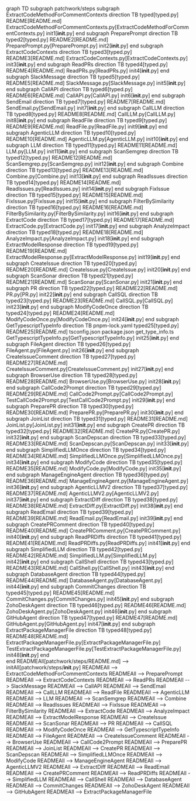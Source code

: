 graph TD
  subgraph patchwork/steps
    subgraph ExtractCodeMethodForCommentContexts
      direction TB
      typed[typed.py]
      README[README.md]
      ExtractCodeMethodForCommentContexts.py[ExtractCodeMethodForCommentContexts.py]
      init1[__init__.py]
    end
    subgraph PreparePrompt
      direction TB
      typed2[typed.py]
      README2[README.md]
      PreparePrompt.py[PreparePrompt.py]
      init2[__init__.py]
    end
    subgraph ExtractCodeContexts
      direction TB
      typed3[typed.py]
      README3[README.md]
      ExtractCodeContexts.py[ExtractCodeContexts.py]
      init3[__init__.py]
    end
    subgraph ReadPRs
      direction TB
      typed4[typed.py]
      README4[README.md]
      ReadPRs.py[ReadPRs.py]
      init4[__init__.py]
    end
    subgraph SlackMessage
      direction TB
      typed5[typed.py]
      README5[README.md]
      SlackMessage.py[SlackMessage.py]
      init5[__init__.py]
    end
    subgraph CallAPI
      direction TB
      typed6[typed.py]
      README6[README.md]
      CallAPI.py[CallAPI.py]
      init6[__init__.py]
    end
    subgraph SendEmail
      direction TB
      typed7[typed.py]
      README7[README.md]
      SendEmail.py[SendEmail.py]
      init7[__init__.py]
    end
    subgraph CallLLM
      direction TB
      typed8[typed.py]
      README8[README.md]
      CallLLM.py[CallLLM.py]
      init8[__init__.py]
    end
    subgraph ReadFile
      direction TB
      typed9[typed.py]
      README9[README.md]
      ReadFile.py[ReadFile.py]
      init9[__init__.py]
    end
    subgraph AgenticLLM
      direction TB
      typed10[typed.py]
      README10[README.md]
      AgenticLLM.py[AgenticLLM.py]
      init10[__init__.py]
    end
    subgraph LLM
      direction TB
      typed11[typed.py]
      README11[README.md]
      LLM.py[LLM.py]
      init11[__init__.py]
    end
    subgraph ScanSemgrep
      direction TB
      typed12[typed.py]
      README12[README.md]
      ScanSemgrep.py[ScanSemgrep.py]
      init12[__init__.py]
    end
    subgraph Combine
      direction TB
      typed13[typed.py]
      README13[README.md]
      Combine.py[Combine.py]
      init13[__init__.py]
    end
    subgraph ReadIssues
      direction TB
      typed14[typed.py]
      README14[README.md]
      ReadIssues.py[ReadIssues.py]
      init14[__init__.py]
    end
    subgraph FixIssue
      direction TB
      typed15[typed.py]
      README15[README.md]
      FixIssue.py[FixIssue.py]
      init15[__init__.py]
    end
    subgraph FilterBySimilarity
      direction TB
      typed16[typed.py]
      README16[README.md]
      FilterBySimilarity.py[FilterBySimilarity.py]
      init16[__init__.py]
    end
    subgraph ExtractCode
      direction TB
      typed17[typed.py]
      README17[README.md]
      ExtractCode.py[ExtractCode.py]
      init17[__init__.py]
    end
    subgraph AnalyzeImpact
      direction TB
      typed18[typed.py]
      README18[README.md]
      AnalyzeImpact.py[AnalyzeImpact.py]
      init18[__init__.py]
    end
    subgraph ExtractModelResponse
      direction TB
      typed19[typed.py]
      README19[README.md]
      ExtractModelResponse.py[ExtractModelResponse.py]
      init19[__init__.py]
    end
    subgraph CreateIssue
      direction TB
      typed20[typed.py]
      README20[README.md]
      CreateIssue.py[CreateIssue.py]
      init20[__init__.py]
    end
    subgraph ScanSonar
      direction TB
      typed21[typed.py]
      README21[README.md]
      ScanSonar.py[ScanSonar.py]
      init21[__init__.py]
    end
    subgraph PR
      direction TB
      typed22[typed.py]
      README22[README.md]
      PR.py[PR.py]
      init22[__init__.py]
    end
    subgraph CallSQL
      direction TB
      typed23[typed.py]
      README23[README.md]
      CallSQL.py[CallSQL.py]
      init23[__init__.py]
    end
    subgraph ModifyCodeOnce
      direction TB
      typed24[typed.py]
      README24[README.md]
      ModifyCodeOnce.py[ModifyCodeOnce.py]
      init24[__init__.py]
    end
    subgraph GetTypescriptTypeInfo
      direction TB
      pnpm-lock.yaml
      typed25[typed.py]
      README25[README.md]
      tsconfig.json
      package.json
      get_type_info.ts
      GetTypescriptTypeInfo.py[GetTypescriptTypeInfo.py]
      init25[__init__.py]
    end
    subgraph FileAgent
      direction TB
      typed26[typed.py]
      FileAgent.py[FileAgent.py]
      init26[__init__.py]
    end
    subgraph CreateIssueComment
      direction TB
      typed27[typed.py]
      README27[README.md]
      CreateIssueComment.py[CreateIssueComment.py]
      init27[__init__.py]
    end
    subgraph BrowserUse
      direction TB
      typed28[typed.py]
      README28[README.md]
      BrowserUse.py[BrowserUse.py]
      init28[__init__.py]
    end
    subgraph CallCode2Prompt
      direction TB
      typed29[typed.py]
      README29[README.md]
      CallCode2Prompt.py[CallCode2Prompt.py]
      TestCallCode2Prompt.py[TestCallCode2Prompt.py]
      init29[__init__.py]
    end
    subgraph PreparePR
      direction TB
      typed30[typed.py]
      README30[README.md]
      PreparePR.py[PreparePR.py]
      init30[__init__.py]
    end
    subgraph JoinList
      direction TB
      typed31[typed.py]
      README31[README.md]
      JoinList.py[JoinList.py]
      init31[__init__.py]
    end
    subgraph CreatePR
      direction TB
      typed32[typed.py]
      README32[README.md]
      CreatePR.py[CreatePR.py]
      init32[__init__.py]
    end
    subgraph ScanDepscan
      direction TB
      typed33[typed.py]
      README33[README.md]
      ScanDepscan.py[ScanDepscan.py]
      init33[__init__.py]
    end
    subgraph SimplifiedLLMOnce
      direction TB
      typed34[typed.py]
      README34[README.md]
      SimplifiedLLMOnce.py[SimplifiedLLMOnce.py]
      init34[__init__.py]
    end
    subgraph ModifyCode
      direction TB
      typed35[typed.py]
      README35[README.md]
      ModifyCode.py[ModifyCode.py]
      init35[__init__.py]
    end
    subgraph ManageEngineAgent
      direction TB
      typed36[typed.py]
      README36[README.md]
      ManageEngineAgent.py[ManageEngineAgent.py]
      init36[__init__.py]
    end
    subgraph AgenticLLMV2
      direction TB
      typed37[typed.py]
      README37[README.md]
      AgenticLLMV2.py[AgenticLLMV2.py]
      init37[__init__.py]
    end
    subgraph ExtractDiff
      direction TB
      typed38[typed.py]
      README38[README.md]
      ExtractDiff.py[ExtractDiff.py]
      init38[__init__.py]
    end
    subgraph ReadEmail
      direction TB
      typed39[typed.py]
      README39[README.md]
      ReadEmail.py[ReadEmail.py]
      init39[__init__.py]
    end
    subgraph CreatePRComment
      direction TB
      typed40[typed.py]
      README40[README.md]
      CreatePRComment.py[CreatePRComment.py]
      init40[__init__.py]
    end
    subgraph ReadPRDiffs
      direction TB
      typed41[typed.py]
      README41[README.md]
      ReadPRDiffs.py[ReadPRDiffs.py]
      init41[__init__.py]
    end
    subgraph SimplifiedLLM
      direction TB
      typed42[typed.py]
      README42[README.md]
      SimplifiedLLM.py[SimplifiedLLM.py]
      init42[__init__.py]
    end
    subgraph CallShell
      direction TB
      typed43[typed.py]
      README43[README.md]
      CallShell.py[CallShell.py]
      init43[__init__.py]
    end
    subgraph DatabaseAgent
      direction TB
      typed44[typed.py]
      README44[README.md]
      DatabaseAgent.py[DatabaseAgent.py]
      init44[__init__.py]
    end
    subgraph CommitChanges
      direction TB
      typed45[typed.py]
      README45[README.md]
      CommitChanges.py[CommitChanges.py]
      init45[__init__.py]
    end
    subgraph ZohoDeskAgent
      direction TB
      typed46[typed.py]
      README46[README.md]
      ZohoDeskAgent.py[ZohoDeskAgent.py]
      init46[__init__.py]
    end
    subgraph GitHubAgent
      direction TB
      typed47[typed.py]
      README47[README.md]
      GitHubAgent.py[GitHubAgent.py]
      init47[__init__.py]
    end
    subgraph ExtractPackageManagerFile
      direction TB
      typed48[typed.py]
      README48[README.md]
      ExtractPackageManagerFile.py[ExtractPackageManagerFile.py]
      TestExtractPackageManagerFile.py[TestExtractPackageManagerFile.py]
      init48[__init__.py]
    end  
  end
  READMEAll[patchwork/steps/README.md] --> initAll[patchwork/steps/__init__.py]
  READMEAll --> ExtractCodeMethodForCommentContexts
  READMEAll --> PreparePrompt
  READMEAll --> ExtractCodeContexts
  READMEAll --> ReadPRs
  READMEAll --> SlackMessage
  READMEAll --> CallAPI
  READMEAll --> SendEmail
  READMEAll --> CallLLM
  READMEAll --> ReadFile
  READMEAll --> AgenticLLM
  READMEAll --> LLM
  READMEAll --> ScanSemgrep
  READMEAll --> Combine
  READMEAll --> ReadIssues
  READMEAll --> FixIssue
  READMEAll --> FilterBySimilarity
  READMEAll --> ExtractCode
  READMEAll --> AnalyzeImpact
  READMEAll --> ExtractModelResponse
  READMEAll --> CreateIssue
  READMEAll --> ScanSonar
  READMEAll --> PR
  READMEAll --> CallSQL
  READMEAll --> ModifyCodeOnce
  READMEAll --> GetTypescriptTypeInfo
  READMEAll --> FileAgent
  READMEAll --> CreateIssueComment
  READMEAll --> BrowserUse
  READMEAll --> CallCode2Prompt
  READMEAll --> PreparePR
  READMEAll --> JoinList
  READMEAll --> CreatePR
  READMEAll --> ScanDepscan
  READMEAll --> SimplifiedLLMOnce
  READMEAll --> ModifyCode
  READMEAll --> ManageEngineAgent
  READMEAll --> AgenticLLMV2
  READMEAll --> ExtractDiff
  READMEAll --> ReadEmail
  READMEAll --> CreatePRComment
  READMEAll --> ReadPRDiffs
  READMEAll --> SimplifiedLLM
  READMEAll --> CallShell
  READMEAll --> DatabaseAgent
  READMEAll --> CommitChanges
  READMEAll --> ZohoDeskAgent
  READMEAll --> GitHubAgent
  READMEAll --> ExtractPackageManagerFile
